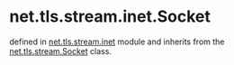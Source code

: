 # net.tls.stream.inet.Socket

defined in [net.tls.stream.inet](../lib/stream/inet.lua) module and inherits from the [net.tls.stream.Socket](net_tls_stream_socket.md) class.

